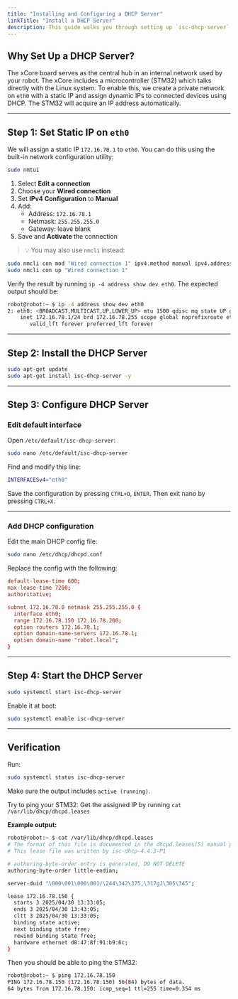 ```yaml
---
title: "Installing and Configuring a DHCP Server"
linkTitle: "Install a DHCP Server"
description: This guide walks you through setting up `isc-dhcp-server` on your xCore board.
---
```


## Why Set Up a DHCP Server?

The xCore board serves as the central hub in an internal network used by your robot.
The xCore includes a microcontroller (STM32) which talks directly with the Linux system. To enable this, we create a private network on `eth0` with a static IP and assign dynamic IPs to connected devices using DHCP.
The STM32 will acquire an IP address automatically.


---

## Step 1: Set Static IP on `eth0`

We will assign a static IP `172.16.78.1` to `eth0`. You can do this using the built-in network configuration utility:

```bash
sudo nmtui
```

1. Select **Edit a connection**
2. Choose your **Wired connection**
3. Set **IPv4 Configuration** to **Manual**
4. Add:
    - Address: `172.16.78.1`
    - Netmask: `255.255.255.0`
    - Gateway: leave blank
5. Save and **Activate** the connection

> 💡 You may also use `nmcli` instead:
```bash
sudo nmcli con mod "Wired connection 1" ipv4.method manual ipv4.addresses 172.16.78.1/24
sudo nmcli con up "Wired connection 1"
```

Verify the result by running `ip -4 address show dev eth0`.
The expected output should be:
```bash
robot@robot:~ $ ip -4 address show dev eth0
2: eth0: <BROADCAST,MULTICAST,UP,LOWER_UP> mtu 1500 qdisc mq state UP group default qlen 1000
    inet 172.16.78.1/24 brd 172.16.78.255 scope global noprefixroute eth0
       valid_lft forever preferred_lft forever
```

---

## Step 2: Install the DHCP Server

```bash
sudo apt-get update
sudo apt-get install isc-dhcp-server -y
```

---

## Step 3: Configure DHCP Server

### Edit default interface

Open `/etc/default/isc-dhcp-server`:

```bash
sudo nano /etc/default/isc-dhcp-server
```

Find and modify this line:

```bash
INTERFACESv4="eth0"
```

Save the configuration by pressing `CTRL+O`, `ENTER`. Then exit nano by pressing `CTRL+X`.

---

### Add DHCP configuration

Edit the main DHCP config file:

```bash
sudo nano /etc/dhcp/dhcpd.conf
```

Replace the config with the following:

```conf
default-lease-time 600;
max-lease-time 7200;
authoritative;

subnet 172.16.78.0 netmask 255.255.255.0 {
  interface eth0;
  range 172.16.78.150 172.16.78.200;
  option routers 172.16.78.1;
  option domain-name-servers 172.16.78.1;
  option domain-name "robot.local";
}
```

---

## Step 4: Start the DHCP Server

```bash
sudo systemctl start isc-dhcp-server
```

Enable it at boot:

```bash
sudo systemctl enable isc-dhcp-server
```

---

## Verification

Run:

```bash
sudo systemctl status isc-dhcp-server
```

Make sure the output includes `active (running)`.

Try to ping your STM32:
Get the assigned IP by running `cat /var/lib/dhcp/dhcpd.leases`

**Example output:**
```bash
robot@robot:~ $ cat /var/lib/dhcp/dhcpd.leases
# The format of this file is documented in the dhcpd.leases(5) manual page.
# This lease file was written by isc-dhcp-4.4.3-P1

# authoring-byte-order entry is generated, DO NOT DELETE
authoring-byte-order little-endian;

server-duid "\000\001\000\001/\244\342\375,\317gJ\305\345";

lease 172.16.78.150 {
  starts 3 2025/04/30 13:33:05;
  ends 3 2025/04/30 13:43:05;
  cltt 3 2025/04/30 13:33:05;
  binding state active;
  next binding state free;
  rewind binding state free;
  hardware ethernet d8:47:8f:91:b9:6c;
}
```

Then you should be able to ping the STM32:
```bash
robot@robot:~ $ ping 172.16.78.150
PING 172.16.78.150 (172.16.78.150) 56(84) bytes of data.
64 bytes from 172.16.78.150: icmp_seq=1 ttl=255 time=0.354 ms
```
